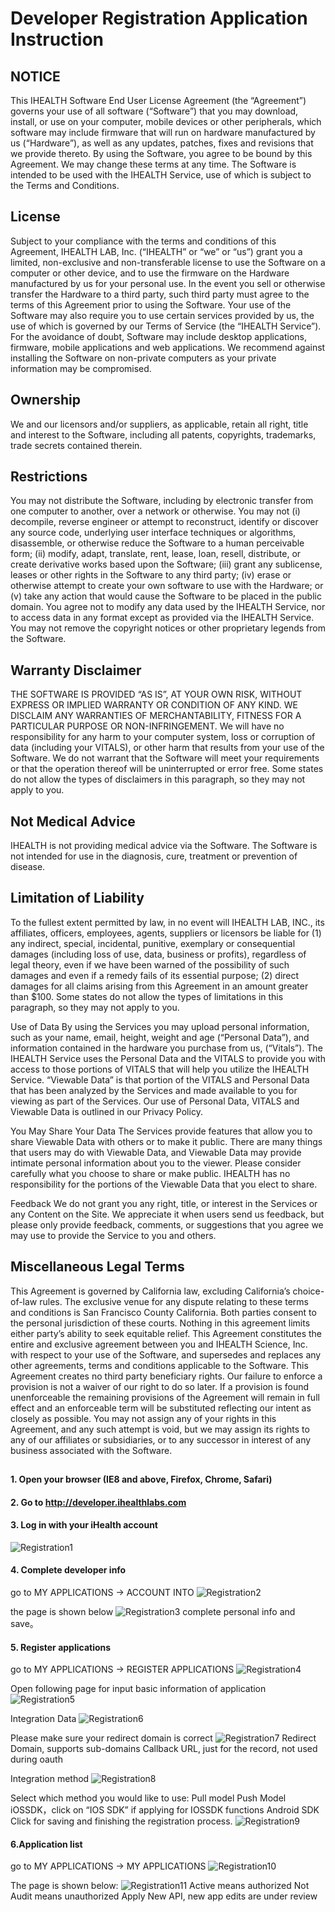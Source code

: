 # Developer Registration Application Instruction

## NOTICE 
This IHEALTH Software End User License Agreement (the “Agreement”) governs your use of all software (“Software”) that you may download, install, or use on your computer, mobile devices or other peripherals, which software may include firmware that will run on hardware manufactured by us (“Hardware”), as well as any updates, patches, fixes and revisions that we provide thereto.  By using the Software, you agree to be bound by this Agreement.  We may change these terms at any time.   The Software is intended to be used with the IHEALTH Service, use of which is subject to the Terms and Conditions.

## License  
Subject to your compliance with the terms and conditions of this Agreement, IHEALTH LAB, Inc. (“IHEALTH” or “we” or “us”) grant you a limited, non-exclusive and non-transferable license to use the Software on a computer or other device, and to use the firmware on the Hardware manufactured by us for your personal use.  In the event you sell or otherwise transfer the Hardware to a third party, such third party must agree to the terms of this Agreement prior to using the Software.  Your use of the Software may also require you to use certain services provided by us, the use of which is governed by our Terms of Service (the “IHEALTH Service”).  For the avoidance of doubt, Software may include desktop applications, firmware, mobile applications and web applications.  We recommend against installing the Software on non-private computers as your private information may be compromised.

## Ownership
We and our licensors and/or suppliers, as applicable, retain all right, title and interest to the Software, including all patents, copyrights, trademarks, trade secrets contained therein.

## Restrictions 
You may not distribute the Software, including by electronic transfer from one computer to another, over a network or otherwise. You may not (i) decompile, reverse engineer or attempt to reconstruct, identify or discover any source code, underlying user interface techniques or algorithms, disassemble, or otherwise reduce the Software to a human perceivable form; (ii) modify, adapt, translate, rent, lease, loan, resell, distribute, or create derivative works based upon the Software; (iii) grant any sublicense, leases or other rights in the Software to any third party; (iv) erase or otherwise attempt to create your own software to use with the Hardware; or (v) take any action that would cause the Software to be placed in the public domain. You agree not to modify any data used by the IHEALTH Service, nor to access data in any format except as provided via the IHEALTH Service.  You may not remove the copyright notices or other proprietary legends from the Software.

## Warranty Disclaimer
THE SOFTWARE IS PROVIDED “AS IS”, AT YOUR OWN RISK, WITHOUT EXPRESS OR IMPLIED WARRANTY OR CONDITION OF ANY KIND.  WE DISCLAIM ANY WARRANTIES OF MERCHANTABILITY, FITNESS FOR A PARTICULAR PURPOSE OR NON-INFRINGEMENT. We will have no responsibility for any harm to your computer system, loss or corruption of data (including your VITALS), or other harm that results from your use of the Software.  We do not warrant that the Software will meet your requirements or that the operation thereof will be uninterrupted or error free.  Some states do not allow the types of disclaimers in this paragraph, so they may not apply to you.

## Not Medical Advice  
IHEALTH is not providing medical advice via the Software.  The Software is not intended for use in the diagnosis, cure, treatment or prevention of disease.

## Limitation of Liability
To the fullest extent permitted by law, in no event will IHEALTH LAB, INC., its affiliates, officers, employees, agents, suppliers or licensors be liable for (1) any indirect, special, incidental, punitive, exemplary or consequential damages (including loss of use, data, business or profits), regardless of legal theory, even if we have been warned of the possibility of such damages and even if a remedy fails of its essential purpose; (2) direct damages for all claims arising from this Agreement in an amount greater than $100.  Some states do not allow the types of limitations in this paragraph, so they may not apply to you.

Use of Data By using the Services you may upload personal information, such as your name, email, height, weight and age (“Personal Data”), and information contained in the hardware you purchase from us, (“Vitals”). The IHEALTH Service uses the Personal Data and the VITALS to provide you with access to those portions of VITALS that will help you utilize the IHEALTH Service.  “Viewable Data” is that portion of the VITALS and Personal Data that has been analyzed by the Services and made available to you for viewing as part of the Services.  Our use of Personal Data, VITALS and Viewable Data is outlined in our Privacy Policy.

You May Share Your Data The Services provide features that allow you to share Viewable Data with others or to make it public. There are many things that users may do with Viewable Data, and Viewable Data may provide intimate personal information about you to the viewer. Please consider carefully what you choose to share or make public. IHEALTH has no responsibility for the portions of the Viewable Data that you elect to share.

Feedback We do not grant you any right, title, or interest in the Services or any Content on the Site.  We appreciate it when users send us feedback, but please only provide feedback, comments, or suggestions that you agree we may use to provide the Service to you and others.

## Miscellaneous Legal Terms
This Agreement is governed by California law, excluding California’s choice-of-law rules. The exclusive venue for any dispute relating to these terms and conditions is San Francisco County California.  Both parties consent to the personal jurisdiction of these courts.  Nothing in this agreement limits either party’s ability to seek equitable relief.  This Agreement constitutes the entire and exclusive agreement between you and IHEALTH Science, Inc. with respect to your use of the Software, and supersedes and replaces any other agreements, terms and conditions applicable to the Software.  This Agreement creates no third party beneficiary rights.  Our failure to enforce a provision is not a waiver of our right to do so later. If a provision is found unenforceable the remaining provisions of the Agreement will remain in full effect and an enforceable term will be substituted reflecting our intent as closely as possible.  You may not assign any of your rights in this Agreement, and any such attempt is void, but we may assign its rights to any of our affiliates or subsidiaries, or to any successor in interest of any business associated with the Software.

## 

#### 1. Open your browser (IE8 and above, Firefox, Chrome, Safari)

#### 2. Go to http://developer.ihealthlabs.com

#### 3. Log in with your iHealth account
![Registration1](https://github.com/iHealthDeviceLabs/iHealthDeviceLabs-Android/blob/master/public/registration1.png?raw=true)

#### 4. Complete developer info
go to MY APPLICATIONS -> ACCOUNT INTO
![Registration2](https://github.com/iHealthDeviceLabs/iHealthDeviceLabs-Android/blob/master/public/registration2.png?raw=true)

the page is shown below
![Registration3](https://github.com/iHealthDeviceLabs/iHealthDeviceLabs-Android/blob/master/public/registration3.png?raw=true)
complete personal info and save。

#### 5. Register applications
go to MY APPLICATIONS -> REGISTER APPLICATIONS
![Registration4](https://github.com/iHealthDeviceLabs/iHealthDeviceLabs-Android/blob/master/public/registration4.png?raw=true)

Open following page for input basic information of application
![Registration5](https://github.com/iHealthDeviceLabs/iHealthDeviceLabs-Android/blob/master/public/registration5.png?raw=true)

Integration Data
![Registration6](https://github.com/iHealthDeviceLabs/iHealthDeviceLabs-Android/blob/master/public/registration6.png?raw=true)

Please make sure your redirect domain is correct
![Registration7](https://github.com/iHealthDeviceLabs/iHealthDeviceLabs-Android/blob/master/public/registration7.png?raw=true)
Redirect Domain, supports sub-domains
Callback URL, just for the record, not used during oauth

Integration method
![Registration8](https://github.com/iHealthDeviceLabs/iHealthDeviceLabs-Android/blob/master/public/registration8.png?raw=true)

Select which method you would like to use:
Pull model
Push Model
iOSSDK，click on “IOS SDK” if applying for IOSSDK functions
Android SDK
Click for saving and finishing the registration process.
![Registration9](https://github.com/iHealthDeviceLabs/iHealthDeviceLabs-Android/blob/master/public/registration9.png?raw=true)


#### 6.Application list
go to MY APPLICATIONS -> MY APPLICATIONS
![Registration10](https://github.com/iHealthDeviceLabs/iHealthDeviceLabs-Android/blob/master/public/registration10.png?raw=true)

The page is shown below:
![Registration11](https://github.com/iHealthDeviceLabs/iHealthDeviceLabs-Android/blob/master/public/registration11.png?raw=true)
Active means authorized
Not Audit means unauthorized
Apply New API, new app edits are under review





